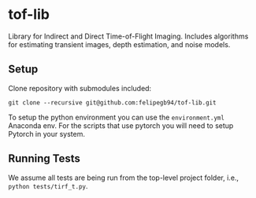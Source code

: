 # tof-lib

Library for Indirect and Direct Time-of-Flight Imaging. Includes algorithms for estimating transient images, depth estimation, and noise models. 

## Setup

Clone repository with submodules included:

```
git clone --recursive git@github.com:felipegb94/tof-lib.git
```

To setup the python environment you can use the `environment.yml` Anaconda env. For the scripts that use pytorch you will need to setup Pytorch in your system.

## Running Tests

We assume all tests are being run from the top-level project folder, i.e., `python tests/tirf_t.py`.
